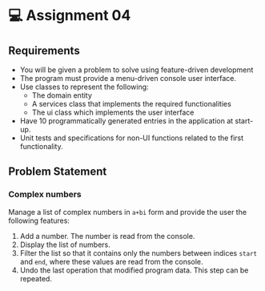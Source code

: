 # 💻 Assignment 04
## Requirements

- You will be given a problem to solve using feature-driven development
- The program must provide a menu-driven console user interface.
- Use classes to represent the following:
    - The domain entity
    - A services class that implements the required functionalities
    - The ui class which implements the user interface
- Have 10 programmatically generated entries in the application at start-up.
- Unit tests and specifications for non-UI functions related to the first functionality.

## Problem Statement
### Complex numbers
Manage a list of complex numbers in `a+bi` form and provide the user the following features:
1. Add a number. The number is read from the console.
2. Display the list of numbers.
3. Filter the list so that it contains only the numbers between indices `start` and `end`, where these values are read from the console.
4. Undo the last operation that modified program data. This step can be repeated.